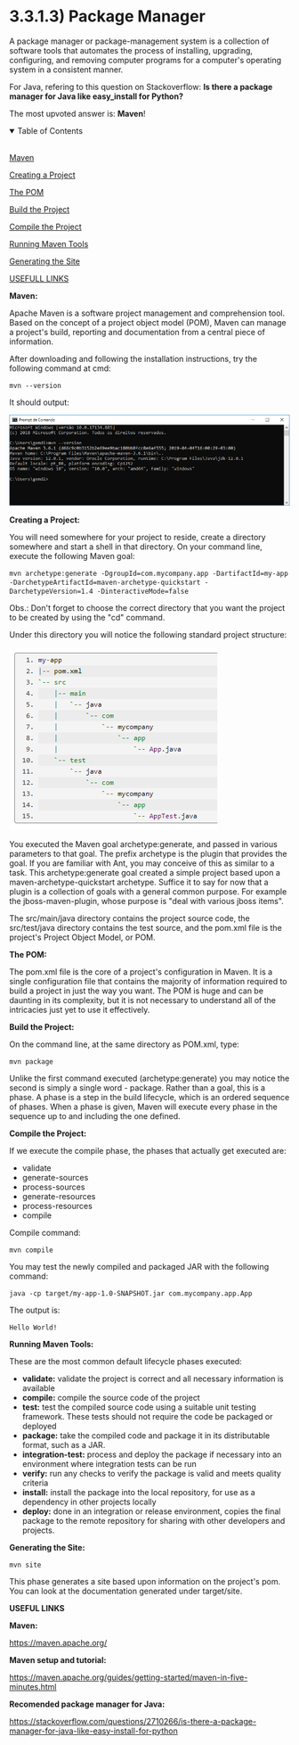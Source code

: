 # 3.3.1.3) Package Manager

A package manager or package-management system is a collection of software tools that automates the process of installing, upgrading, configuring, and removing computer programs for a computer's operating system in a consistent manner.

For Java, refering to this question on Stackoverflow: **Is there a package manager for Java like easy_install for Python?**

The most upvoted answer is: **Maven**!

<details open>
<summary>Table of Contents</summary>
<br>

[Maven](#h1)

[Creating a Project](#h2)

[The POM](#h3)

[Build the Project](#h4)

[Compile the Project](#h5)

[Running Maven Tools](#h6)

[Generating the Site](#h7)

[USEFULL LINKS](#h8)

</details>

<a name="h1"/>

**Maven:**

Apache Maven is a software project management and comprehension tool. Based on the concept of a project object model (POM), Maven can manage a project's build, reporting and documentation from a central piece of information.

After downloading and following the installation instructions, try the following command at cmd:
```
mvn --version
```

It should output:

![alt text](https://raw.githubusercontent.com/guidias1212/road_to_fullstack/master/images/maven.png)

<a name="h2"/>

**Creating a Project:**

You will need somewhere for your project to reside, create a directory somewhere and start a shell in that directory. On your command line, execute the following Maven goal:
```
mvn archetype:generate -DgroupId=com.mycompany.app -DartifactId=my-app -DarchetypeArtifactId=maven-archetype-quickstart -DarchetypeVersion=1.4 -DinteractiveMode=false
```

Obs.: Don't forget to choose the correct directory that you want the project to be created by using the "cd" command.

Under this directory you will notice the following standard project structure:

![alt text](https://raw.githubusercontent.com/guidias1212/road_to_fullstack/master/images/maven2.png)

You executed the Maven goal archetype:generate, and passed in various parameters to that goal. The prefix archetype is the plugin that provides the goal. If you are familiar with Ant, you may conceive of this as similar to a task. This archetype:generate goal created a simple project based upon a maven-archetype-quickstart archetype. Suffice it to say for now that a plugin is a collection of goals with a general common purpose. For example the jboss-maven-plugin, whose purpose is "deal with various jboss items".

The src/main/java directory contains the project source code, the src/test/java directory contains the test source, and the pom.xml file is the project's Project Object Model, or POM.

<a name="h3"/>

**The POM:**

The pom.xml file is the core of a project's configuration in Maven. It is a single configuration file that contains the majority of information required to build a project in just the way you want. The POM is huge and can be daunting in its complexity, but it is not necessary to understand all of the intricacies just yet to use it effectively.

<a name="h4"/>

**Build the Project:**

On the command line, at the same directory as POM.xml, type:
```
mvn package
```

Unlike the first command executed (archetype:generate) you may notice the second is simply a single word - package. Rather than a goal, this is a phase. A phase is a step in the build lifecycle, which is an ordered sequence of phases. When a phase is given, Maven will execute every phase in the sequence up to and including the one defined.

<a name="h5"/>

**Compile the Project:**

If we execute the compile phase, the phases that actually get executed are:

* validate
* generate-sources
* process-sources
* generate-resources
* process-resources
* compile

Compile command:
```
mvn compile
```

You may test the newly compiled and packaged JAR with the following command:
```
java -cp target/my-app-1.0-SNAPSHOT.jar com.mycompany.app.App
```

The output is:
```
Hello World!
```

<a name="h6"/>

**Running Maven Tools:**

These are the most common default lifecycle phases executed:

* **validate:** validate the project is correct and all necessary information is available
* **compile:** compile the source code of the project
* **test:** test the compiled source code using a suitable unit testing framework. These tests should not require the code be packaged or deployed
* **package:** take the compiled code and package it in its distributable format, such as a JAR.
* **integration-test:** process and deploy the package if necessary into an environment where integration tests can be run
* **verify:** run any checks to verify the package is valid and meets quality criteria
* **install:** install the package into the local repository, for use as a dependency in other projects locally
* **deploy:** done in an integration or release environment, copies the final package to the remote repository for sharing with other developers and projects.

<a name="h7"/>

**Generating the Site:**

```
mvn site
```

This phase generates a site based upon information on the project's pom. You can look at the documentation generated under target/site.

<a name="h8"/>

**USEFUL LINKS**

**Maven:**

https://maven.apache.org/

**Maven setup and tutorial:**

https://maven.apache.org/guides/getting-started/maven-in-five-minutes.html

**Recomended package manager for Java:**

https://stackoverflow.com/questions/2710266/is-there-a-package-manager-for-java-like-easy-install-for-python